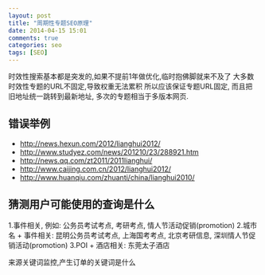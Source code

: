 ```yaml
---
layout: post
title: "周期性专题SEO原理"
date: 2014-04-15 15:01
comments: true
categories: seo
tags: [SEO]
---
```


时效性搜索基本都是突发的,如果不提前1年做优化,临时抱佛脚就来不及了
大多数时效性专题的URL不固定,导致权重无法累积
所以应该保证专题URL固定, 而且把旧地址统一跳转到最新地址, 多次的专题相当于多版本网页.

错误举例
----------------

* http://news.hexun.com/2012/lianghui2012/
* http://www.studyez.com/news/201210/23/288921.htm
* http://news.qq.com/zt2011/2011lianghui/
* http://www.caijing.com.cn/2012/lianghui2012/
* http://www.huanqiu.com/zhuanti/china/lianghui2010/


猜测用户可能使用的查询是什么
-------------------
1.事件相关, 例如: 公务员考试考点, 考研考点, 情人节活动促销(promotion)
2.城市名 + 事件相关: 昆明公务员考试考点, 上海国考考点, 北京考研信息, 深圳情人节促销活动(promotion)
3.POI + 酒店相关: 东莞太子酒店

来源关键词监控,产生订单的关键词是什么